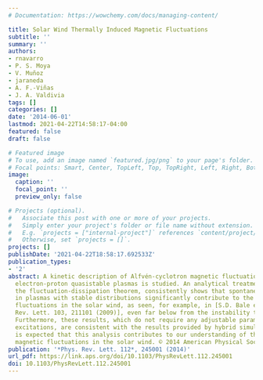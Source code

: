 ```yaml
---
# Documentation: https://wowchemy.com/docs/managing-content/

title: Solar Wind Thermally Induced Magnetic Fluctuations
subtitle: ''
summary: ''
authors:
- rnavarro
- P. S. Moya
- V. Muñoz
- jaraneda
- A. F.-Viñas
- J. A. Valdivia
tags: []
categories: []
date: '2014-06-01'
lastmod: 2021-04-22T14:58:17-04:00
featured: false
draft: false

# Featured image
# To use, add an image named `featured.jpg/png` to your page's folder.
# Focal points: Smart, Center, TopLeft, Top, TopRight, Left, Right, BottomLeft, Bottom, BottomRight.
image:
  caption: ''
  focal_point: ''
  preview_only: false

# Projects (optional).
#   Associate this post with one or more of your projects.
#   Simply enter your project's folder or file name without extension.
#   E.g. `projects = ["internal-project"]` references `content/project/deep-learning/index.md`.
#   Otherwise, set `projects = []`.
projects: []
publishDate: '2021-04-22T18:58:17.692533Z'
publication_types:
- '2'
abstract: A kinetic description of Alfvén-cyclotron magnetic fluctuations for anisotropic
  electron-proton quasistable plasmas is studied. An analytical treatment, based on
  the fluctuation-dissipation theorem, consistently shows that spontaneous fluctuations
  in plasmas with stable distributions significantly contribute to the observed magnetic
  fluctuations in the solar wind, as seen, for example, in [S.D. Bale et al., Phys.
  Rev. Lett. 103, 211101 (2009)], even far below from the instability thresholds.
  Furthermore, these results, which do not require any adjustable parameters or wave
  excitations, are consistent with the results provided by hybrid simulations. It
  is expected that this analysis contributes to our understanding of the nature of
  magnetic fluctuations in the solar wind. © 2014 American Physical Society.
publication: '*Phys. Rev. Lett. 112*, 245001 (2014)'
url_pdf: https://link.aps.org/doi/10.1103/PhysRevLett.112.245001
doi: 10.1103/PhysRevLett.112.245001
---
```

